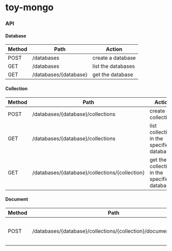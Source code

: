 toy-mongo
=========

### API

#### Database

| Method  | Path                  | Action             |
| ------- | --------------------- | ------------------ |
| POST    | /databases            | create a database  |
| GET     | /databases            | list the databases |
| GET     | /databases/{database} | get the database   |

#### Collection

| Method  | Path                                           | Action              |
| ------- | ---------------------------------------------- | ------------------- |
| POST    | /databases/{database}/collections              | create a collection |
| GET     | /databases/{database}/collections              | list collections in the specified database |
| GET     | /databases/{database}/collections/{collection} | get the collection in the specified database |

#### Document

| Method  | Path                                                               | Action              |
| ------- | ------------------------------------------------------------------ | ------------------- |
| POST    | /databases/{database}/collections/{collection}/documents/insertAll | insert multiple documents at a time |
